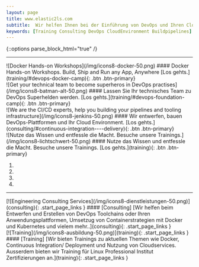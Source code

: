 ```yaml
---
layout: page
title: www.elastic2ls.com
subtitle:  Wir helfen Ihnen bei der Einführung von DevOps und Ihren Cloud Migration. Wir entwerfen, bauen DevOps-Plattformen und Ihr Cloud Environment. Wir bieten Trainings zu den Themen DevOps, Cloud, Linux und vieles mehr.
keywords: [Training Consulting DevOps CloudEnvironment Buildpipelines]
---
```

{::options parse_block_html="true" /}

<!--- SLIDER -->
<div class="slider">
<div id="carousel-top" class="carousel" data-interval="5000" data-ride="carousel">
<div class="carousel-inner">

___

<div class="item active">
![Docker Hands-on Workshops](/img/icons8-docker-50.png)
#### Docker Hands-on Workshops. Build, Ship and Run any App, Anywhere
[Los gehts.](training/#devops-docker-camp){: .btn .btn-primary}
</div>

<div class="item">
![Get your technical team to become superheros in DevOps practises](/img/icons8-batman-alt-50.png)
#### Lassen Sie Ihr technisches Team zu DevOps Superhelden werden.
[Los gehts.](training/#devops-foundation-camp){: .btn .btn-primary}
</div>

<div class="item">
![We are the CI/CD experts, help you building your pipelines and tooling infrastructure](/img/icons8-jenkins-50.png)
#### Wir entwerfen, bauen DevOps-Plattformen und Ihr Cloud Environment.
[Los gehts.](consulting/#continuous-integration----delivery){: .btn .btn-primary}
</div>

<div class="item">
![Nutze das Wissen und entfessle die Macht. Besuche unsere Trainings.](/img/icons8-lichtschwert-50.png)
#### Nutze das Wissen und entfessle die Macht. Besuche unsere Trainings.
[Los gehts.](training){: .btn .btn-primary}
</div>

<ol class="carousel-indicators hidden-xs">
  <li data-target="#carousel-top" data-slide-to="0" class="active"></li>
  <li data-target="#carousel-top" data-slide-to="1"></li>
  <li data-target="#carousel-top" data-slide-to="2"></li>
  <li data-target="#carousel-top" data-slide-to="3"></li>
</ol>

</div>

___

</div>
</div>      
<!--- SLIDER -->
<!--- BOXES  -->
<div class="grid-content">

<div class="col-sm-12 col-md-6">
<div class="boxes flexible">
[![Engineering Consulting Services](/img/icons8-dienstleistungen-50.png)](consulting){: .start_page_links }
#### [Consulting]
[Wir helfen beim Entwerfen und Erstellen von DevOps Toolchains oder Ihren Anwendungsplattformen, Umsetzug von Containerstrategien mit Docker und Kubernetes und vielem mehr..](consulting){: .start_page_links }
</div>
</div>

<div class="col-sm-12 col-md-6">
<div class="boxes flexible">
[![Training](/img/icons8-ausbildung-50.png)](training){: .start_page_links }
#### [Training]
[Wir bieten Trainings zu aktuellen Themen wie Docker, Continuous Integration/ Deployment und Nutzung von Cloudservices. Ausserdem bieten wir Training für Linux Professional Institut Zertifizierungen an.](training){: .start_page_links }
</div>
</div>

</div>
<!--- BOXES  -->
